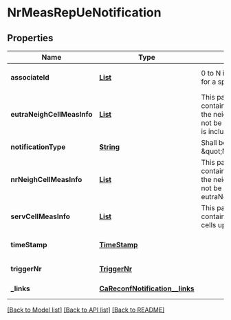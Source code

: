 # NrMeasRepUeNotification
## Properties

Name | Type | Description | Notes
------------ | ------------- | ------------- | -------------
**associateId** | [**List**](AssociateId.md) | 0 to N identifiers to associate the event for a specific UE or flow. | [optional] [default to null]
**eutraNeighCellMeasInfo** | [**List**](NrMeasRepUeNotification_eutraNeighCellMeasInfo.md) | This parameter can be repeated to contain measurement information of all the neighbouring cells up to N. It shall not be included if nrNeighCellMeasInfo is included. | [optional] [default to null]
**notificationType** | [**String**](string.md) | Shall be set to \&quot;NrMeasRepUeNotification\&quot;. | [default to null]
**nrNeighCellMeasInfo** | [**List**](NrMeasRepUeNotification_nrNeighCellMeasInfo.md) | This parameter can be repeated to contain measurement information of all the neighbouring cells up to N. It shall not be included if eutraNeighCellMeasInfo is included. | [optional] [default to null]
**servCellMeasInfo** | [**List**](NrMeasRepUeNotification_servCellMeasInfo.md) | This parameter can be repeated to contain information of all the serving cells up to N. | [optional] [default to null]
**timeStamp** | [**TimeStamp**](TimeStamp.md) |  | [optional] [default to null]
**triggerNr** | [**TriggerNr**](TriggerNr.md) |  | [default to null]
**\_links** | [**CaReconfNotification__links**](CaReconfNotification__links.md) |  | [default to null]

[[Back to Model list]](../README.md#documentation-for-models) [[Back to API list]](../README.md#documentation-for-api-endpoints) [[Back to README]](../README.md)

